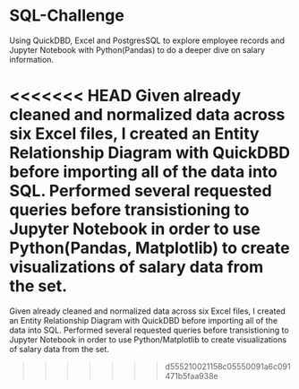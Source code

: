 # SQL-Challenge

Using QuickDBD, Excel and PostgresSQL to explore employee records and Jupyter Notebook with Python(Pandas) to do a deeper dive on salary information. 

<<<<<<< HEAD
Given already cleaned and normalized data across six Excel files, I created an Entity Relationship Diagram with QuickDBD before importing all of the data into SQL. Performed several requested queries before transistioning to Jupyter Notebook in order to use Python(Pandas, Matplotlib) to create visualizations of salary data from the set. 
=======
Given already cleaned and normalized data across six Excel files, I created an Entity Relationship Diagram with QuickDBD before importing all of the data into SQL. Performed several requested queries before transistioning to Jupyter Notebook in order to use Python/Matplotlib to create visualizations of salary data from the set. 
>>>>>>> d555210021158c05550091a6c091471b5faa938e
